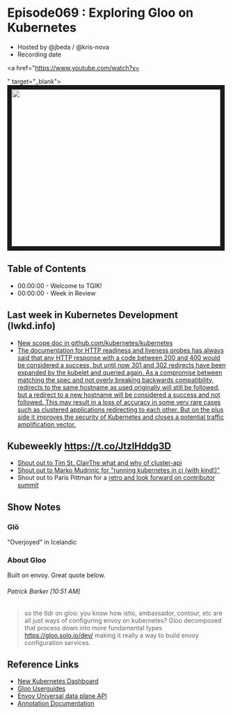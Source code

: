 # Episode069 : Exploring Gloo on Kubernetes

- Hosted by @jbeda / @kris-nova
- Recording date

<!--- Thumbnailed embed of the video, n8Xo_ghCIOSY is the video id from the youtube url --->

<a href="https://www.youtube.com/watch?v=

" target="_blank"><img src="http://img.youtube.com/vi/q-L2woZMBHY/hqdefault.jpg" width="480" height="360" border="10" /></a>

## Table of Contents

- 00:00:00 - Welcome to TGIK!
- 00:00:00 - Week in Review

## Last week in Kubernetes Development (lwkd.info)
- [New scope doc in github.com/kubernetes/kubernetes](https://github.com/kubernetes/community/blob/master/contributors/design-proposals/architecture/scope.md)
- [The documentation for HTTP readiness and liveness probes has always said that any HTTP response with a code between 200 and 400 would be considered a success, but until now 301 and 302 redirects have been expanded by the kubelet and queried again. As a compromise between matching the spec and not overly breaking backwards compatibility, redirects to the same hostname as used originally will still be followed, but a redirect to a new hostname will be considered a success and not followed. This may result in a loss of accuracy in some very rare cases such as clustered applications redirecting to each other. But on the plus side it improves the security of Kubernetes and closes a potential traffic amplification vector.](https://github.com/kubernetes/kubernetes/pull/75416)

## Kubeweekly https://t.co/JtzIHddg3D

- [Shout out to Tim St. ClairThe what and why of cluster-api](https://blogs.vmware.com/cloudnative/2019/03/14/what-and-why-of-cluster-api/) 
- [Shout out to Marko Mudrinic for "running kubernetes in ci (with kind!)"](https://www.loodse.com/blog/2019-03-12-running-kubernetes-in-the-ci-pipeline-/)
- Shout out to Paris Pittman for a [retro and look forward on contributor summit](https://kubernetes.io/blog/2019/03/20/a-look-back-and-whats-in-store-for-kubernetes-contributor-summits/)

## Show Notes

### Glö

"Overjoyed" in Icelandic

### About Gloo

Built on envoy. Great quote below.



###### Patrick Barker [10:51 AM]
> so the tldr on gloo: you know how istio, ambassador, contour, etc are all just ways of configuring envoy on kubernetes? Gloo decomposed that process down into more fundamental types https://gloo.solo.io/dev/ making it really a way to build envoy configuration services.


## Reference Links



 - [New Kubernetes Dashboard](https://hub.docker.com/r/herbrandson/k8dash)
 - [Gloo Userguides](https://gloo.solo.io/user_guides/)
 - [Envoy Universal data plane API](https://blog.envoyproxy.io/the-universal-data-plane-api-d15cec7a)
 - [Annotation Documentation](https://gloo.solo.io/user_guides/basic_ingress/)
